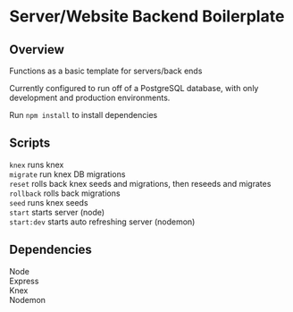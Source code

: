 # Server/Website Backend Boilerplate

## Overview
Functions as a basic template for servers/back ends

Currently configured to run off of a PostgreSQL database, with only development and production environments.

Run `npm install` to install dependencies

## Scripts
`knex` runs knex  
`migrate` run knex DB migrations  
`reset` rolls back knex seeds and migrations, then reseeds and migrates  
`rollback` rolls back migrations  
`seed` runs knex seeds  
`start` starts server (node)  
`start:dev` starts auto refreshing server (nodemon)  

## Dependencies
Node  
Express  
Knex  
Nodemon  